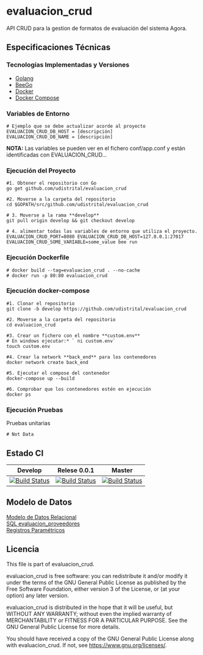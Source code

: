 # evaluacion_crud

API CRUD para la gestion de formatos de evaluación del sistema Agora.

## Especificaciones Técnicas

### Tecnologías Implementadas y Versiones
* [Golang](https://github.com/udistrital/introduccion_oas/blob/master/instalacion_de_herramientas/golang.md)
* [BeeGo](https://github.com/udistrital/introduccion_oas/blob/master/instalacion_de_herramientas/beego.md)
* [Docker](https://docs.docker.com/engine/install/ubuntu/)
* [Docker Compose](https://docs.docker.com/compose/)

### Variables de Entorno
```shell
# Ejemplo que se debe actualizar acorde al proyecto
EVALUACION_CRUD_DB_HOST = [descripción]
EVALUACION_CRUD_DB_NAME = [descripción]
```
**NOTA:** Las variables se pueden ver en el fichero conf/app.conf y están identificadas con EVALUACION_CRUD...


### Ejecución del Proyecto
```shell
#1. Obtener el repositorio con Go
go get github.com/udistrital/evaluacion_crud

#2. Moverse a la carpeta del repositorio
cd $GOPATH/src/github.com/udistrital/evaluacion_crud

# 3. Moverse a la rama **develop**
git pull origin develop && git checkout develop

# 4. alimentar todas las variables de entorno que utiliza el proyecto.
EVALUACION_CRUD_PORT=8080 EVALUACION_CRUD_DB_HOST=127.0.0.1:27017 EVALUACION_CRUD_SOME_VARIABLE=some_value bee run
```

### Ejecución Dockerfile
```shell
# docker build --tag=evaluacion_crud . --no-cache
# docker run -p 80:80 evaluacion_crud
```

### Ejecución docker-compose
```shell
#1. Clonar el repositorio
git clone -b develop https://github.com/udistrital/evaluacion_crud

#2. Moverse a la carpeta del repositorio
cd evaluacion_crud

#3. Crear un fichero con el nombre **custom.env**
# En windows ejecutar:* ` ni custom.env`
touch custom.env

#4. Crear la network **back_end** para los contenedores
docker network create back_end

#5. Ejecutar el compose del contenedor
docker-compose up --build

#6. Comprobar que los contenedores estén en ejecución
docker ps
```

### Ejecución Pruebas

Pruebas unitarias
```shell
# Not Data
```

## Estado CI

| Develop | Relese 0.0.1 | Master |
| -- | -- | -- |
| [![Build Status](https://hubci.portaloas.udistrital.edu.co/api/badges/udistrital/evaluacion_crud/status.svg?ref=refs/heads/develop)](https://hubci.portaloas.udistrital.edu.co/udistrital/evaluacion_crud) | [![Build Status](https://hubci.portaloas.udistrital.edu.co/api/badges/udistrital/evaluacion_crud/status.svg?ref=refs/heads/release/0.0.1)](https://hubci.portaloas.udistrital.edu.co/udistrital/evaluacion_crud)  | [![Build Status](https://hubci.portaloas.udistrital.edu.co/api/badges/udistrital/evaluacion_crud/status.svg)](https://hubci.portaloas.udistrital.edu.co/udistrital/evaluacion_crud) |


## Modelo de Datos
[Modelo de Datos Relacional](https://drive.google.com/open?id=1Td88yP3jA7Y_kbAzPaOxE2nn41Teu7tl)  
[SQL evaluacion_proveedores](https://drive.google.com/open?id=1mZLmSuDIbQzwIidVCA29c9LCFWljMZoG)  
[Registros Paramétricos](https://drive.google.com/open?id=1gUK_4g_-vU1LwKsgO_xsMG0yUWGADm9OZRF3fiDRBXg)


## Licencia

This file is part of evaluacion_crud.

evaluacion_crud is free software: you can redistribute it and/or modify it under the terms of the GNU General Public License as published by the Free Software Foundation, either version 3 of the License, or (at your option) any later version.

evaluacion_crud is distributed in the hope that it will be useful, but WITHOUT ANY WARRANTY; without even the implied warranty of MERCHANTABILITY or FITNESS FOR A PARTICULAR PURPOSE. See the GNU General Public License for more details.

You should have received a copy of the GNU General Public License along with evaluacion_crud. If not, see https://www.gnu.org/licenses/.
